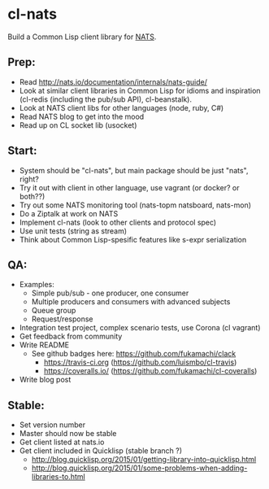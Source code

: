 
cl-nats
=======

Build a Common Lisp client library for [NATS](http://nats.io).

## Prep:

* Read http://nats.io/documentation/internals/nats-guide/
* Look at similar client libraries in Common Lisp for idioms and inspiration (cl-redis (including the pub/sub API), cl-beanstalk).
* Look at NATS client libs for other languages (node, ruby, C#)
* Read NATS blog to get into the mood
* Read up on CL socket lib (usocket)

## Start:

* System should be "cl-nats", but main package should be just "nats", right?
* Try it out with client in other language, use vagrant (or docker? or both??)
* Try out some NATS monitoring tool (nats-topm natsboard, nats-mon)
* Do a Ziptalk at work on NATS
* Implement cl-nats (look to other clients and protocol spec)
* Use unit tests (string as stream)
* Think about Common Lisp-spesific features like s-expr serialization

## QA:

* Examples:
	* Simple pub/sub - one producer, one consumer
	* Multiple producers and consumers with advanced subjects
	* Queue group
	* Request/response
* Integration test project, complex scenario tests, use Corona (cl vagrant)
* Get feedback from community
* Write README
  * See github badges here: https://github.com/fukamachi/clack
    * https://travis-ci.org (https://github.com/luismbo/cl-travis)
    * https://coveralls.io/ (https://github.com/fukamachi/cl-coveralls)
* Write blog post

## Stable:

* Set version number
* Master should now be stable
* Get client listed at nats.io
* Get client included in Quicklisp (stable branch ?)
  * http://blog.quicklisp.org/2015/01/getting-library-into-quicklisp.html
  * http://blog.quicklisp.org/2015/01/some-problems-when-adding-libraries-to.html